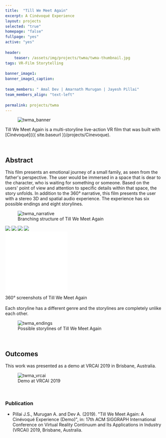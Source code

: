 ```yaml
---
title:  "Till We Meet Again"
excerpt: A Cinévoqué Experience
layout: projects   
selected: "true"
homepage: "false"
fullpage: "yes"
active: "yes"

header:
    teaser: /assets/img/projects/twma/twma-thumbnail.jpg
tags: VR-Film Storytelling  

banner_image1:
banner_image1_caption:

team_members: " Amal Dev | Amarnath Murugan | Jayesh Pillai"
team_members_align: "text-left"

permalink: projects/twma
---
```


<figure class="align-center" style="width:100%;">
  <img src="{{ site.url }}{{ site.baseurl }}/assets/img/projects/twma/twma_poster.jpg" alt="twma_banner">
</figure> 

Till We Meet Again is a multi-storyline live-action VR film that was built with [Cinévoqué]({{ site.baseurl }}/projects/Cinevoque).

<br>

## Abstract

This film presents an emotional journey of a small family, as seen from the father's perspective. The user would be immersed in a space that is dear to the character, who is waiting for something or someone. Based on the users' point of view and attention to specific details within that space, the story unfolds. In addition to the 360° narrative, this film presents the user with a stereo 3D and spatial audio experience. The experience has six possible endings and eight storylines. 

<figure class="align-center" style="width:100%;">
  <img src="{{ site.url }}{{ site.baseurl }}/assets/img/projects/twma/twma_narrative.jpg" alt="twma_narrative">
  <figcaption>Branching structure of Till We Meet Again</figcaption>
</figure> 


<!-- 360-degree image embed. -->
<div class = "vr_single">
    <a-scene loading-screen="dotsColor: white; backgroundColor: #008055;" class="" embedded style="margin:0px; padding:0px;" vr-mode-ui="enterVRButton: #myEnterVRButton; enterARButton: #myEnterARButton" >
          <a id="myEnterVRButton" href="#">
            <div id="VRButton">
              <i class="fas fa-expand"></i>
              <i class="fas fa-vr-cardboard"></i>
            </div>
          </a>
          <a id="myEnterARButton" href="#"></a>
  <a-assets>
            <!-- Images. -->
    <img id="twma1" src="{{ site.baseurl }}/assets/img/projects/twma/360_twma_1.jpg">
    <img id="twma3" src="{{ site.baseurl }}/assets/img/projects/twma/360_twma_3.jpg">
    <img id="twma2" src="{{ site.baseurl }}/assets/img/projects/twma/360_twma_2.jpg">
    <img id="twma4" src="{{ site.baseurl }}/assets/img/projects/twma/360_twma_4.jpg">
  </a-assets>
  <!-- 360-degree image. -->
  <a-entity rotation="0 0 0" animation="property: rotation; to: 0 -360 0; loop: true; dur: 500000; easing: linear">
        <a-sky class = "ARcarousel" id="image-360" radius="100" rotation="0 -90 0" src="#twma1"></a-sky>
    </a-entity>
  </a-scene>
    <div class = "vr_overlay">  
    <img src="/assets/img/360/360_icon.png">
    </div>
</div>

  <figcaption>360° screenshots of Till We Meet Again</figcaption>

<br>
Each storyline has a different genre and the storylines are completely unlike each other. 

<figure class="align-center" style="width:100%;">
  <img src="{{ site.baseurl }}/assets/img/projects/twma/endings.jpg" alt="twma_endings">
  <figcaption>Possible storylines of Till We Meet Again</figcaption>
</figure> 

<br>

## Outcomes

This work was presented as a demo at VRCAI 2019 in Brisbane, Australia. 

<figure class="align-center" style="width:100%;">
  <img src="{{ site.url }}{{ site.baseurl }}/assets/img/projects/twma/twma_vrcai.jpg" alt="twma_vrcai">
  <figcaption>Demo at VRCAI 2019</figcaption>
</figure> 

<br>

### **Publication**

- Pillai J.S., Murugan A. and Dev A. (2019). "Till We Meet Again: A Cinévoqué Experience (Demo)", in: 17th ACM SIGGRAPH International Conference on Virtual Reality Continuum and Its Applications in Industry (VRCAI) 2019, Brisbane, Australia.


<script>

    var slideIndex = 0;
    ARcarousel();

function carousel() {
  var i;
  var x = document.getElementsByClassName("mySlides");
  for (i = 0; i < x.length; i++) {
    x[i].style.display = "none";
  }
  slideIndex++;
  if (slideIndex > x.length) {slideIndex = 1}
  x[slideIndex-1].style.display = "inline";
  setTimeout(carousel, 5000); // Change image every 2 seconds
}
    
function ARcarousel() {
  var i;
    var x = document.getElementsByClassName("ARcarousel");
    var p = document.querySelector('a-sky');
    
  slideIndex++;
    
  if (slideIndex > 4) 
  {
      slideIndex = 1;
  }
    
    if(slideIndex == 1)
        {
            p.setAttribute('src','#twma1');
        }
    else
    if(slideIndex == 2)
        {
            p.setAttribute('src','#twma3');
        }
    else
    if(slideIndex == 3)
        {
            p.setAttribute('src','#twma2');
        }
    else
    if(slideIndex == 4)
        {
            p.setAttribute('src','#twma4');
        }

  setTimeout(ARcarousel, 7000); // Change image every few seconds
}

</script>
  
